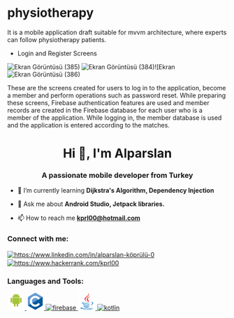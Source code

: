 # physiotherapy
It is a mobile application draft suitable for mvvm architecture, where experts can follow physiotherapy patients.
* Login and Register Screens

![Ekran Görüntüsü (385)](https://user-images.githubusercontent.com/62509948/120915596-2b1e9b00-c6ad-11eb-88f7-77d2511a6459.png)
![Ekran Görüntüsü (384)](https://user-images.githubusercontent.com/62509948/120915598-2ce85e80-c6ad-11eb-84f2-5574378f94f8.png)![Ekran ![Ekran Görüntüsü (386)](https://user-images.githubusercontent.com/62509948/120915709-fd862180-c6ad-11eb-8a93-1a59c16ef79d.png)






These are the screens created for users to log in to the application, become a member and perform operations such as password reset. While preparing these screens, Firebase authentication features are used and member records are created in the Firebase database for each user who is a member of the application. While logging in, the member database is used and the application is entered according to the matches.

<h1 align="center">Hi 👋, I'm Alparslan</h1>
<h3 align="center">A passionate mobile developer from Turkey</h3>

- 🌱 I’m currently learning **Dijkstra's Algorithm, Dependency Injection**

- 💬 Ask me about **Android Studio, Jetpack libraries.**

- 📫 How to reach me **kprl00@hotmail.com**

<h3 align="left">Connect with me:</h3>
<p align="left">
<a href="https://linkedin.com/in/alparslan-köprülü-0" target="blank"><img align="center" src="https://raw.githubusercontent.com/rahuldkjain/github-profile-readme-generator/neutral-icons/src/images/icons/Social/linked-in-alt.svg" alt="https://www.linkedin.com/in/alparslan-köprülü-0" height="30" width="40" /></a>
<a href="https://www.hackerrank.com/kprl00" target="blank"><img align="center" src="https://raw.githubusercontent.com/rahuldkjain/github-profile-readme-generator/neutral-icons/src/images/icons/Social/hackerrank.svg" alt="https://www.hackerrank.com/kprl00" height="30" width="40" /></a>
</p>

<h3 align="left">Languages and Tools:</h3>
<p align="left"> <a href="https://developer.android.com" target="_blank"> <img src="https://raw.githubusercontent.com/devicons/devicon/master/icons/android/android-original-wordmark.svg" alt="android" width="40" height="40"/> </a> <a href="https://www.cprogramming.com/" target="_blank"> <img src="https://raw.githubusercontent.com/devicons/devicon/master/icons/c/c-original.svg" alt="c" width="40" height="40"/> </a> <a href="https://firebase.google.com/" target="_blank"> <img src="https://www.vectorlogo.zone/logos/firebase/firebase-icon.svg" alt="firebase" width="40" height="40"/> </a> <a href="https://www.java.com" target="_blank"> <img src="https://raw.githubusercontent.com/devicons/devicon/master/icons/java/java-original.svg" alt="java" width="40" height="40"/> </a> <a href="https://kotlinlang.org" target="_blank"> <img src="https://www.vectorlogo.zone/logos/kotlinlang/kotlinlang-icon.svg" alt="kotlin" width="40" height="40"/> </a> </p>
